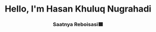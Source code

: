 <h1 align="center">Hello, I'm Hasan Khuluq Nugrahadi</h1>
<h3 align="center">Saatnya Reboisasi🟩</h3>
